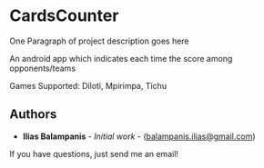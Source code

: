 # CardsCounter

One Paragraph of project description goes here

An android app which indicates each time the score among opponents/teams

Games Supported: Diloti, Mpirimpa, Tichu

## Authors

* **Ilias Balampanis** - *Initial work* - (balampanis.ilias@gmail.com)

If you have questions, just send me an email!

